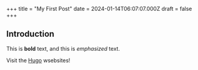 +++
title = "My First Post"
date = 2024-01-14T06:07:07.000Z
draft = false
+++
## Introduction

This is **bold** text, and this is *emphasized* text.

Visit the [Hugo](https://gohugo.io) wsebsites!